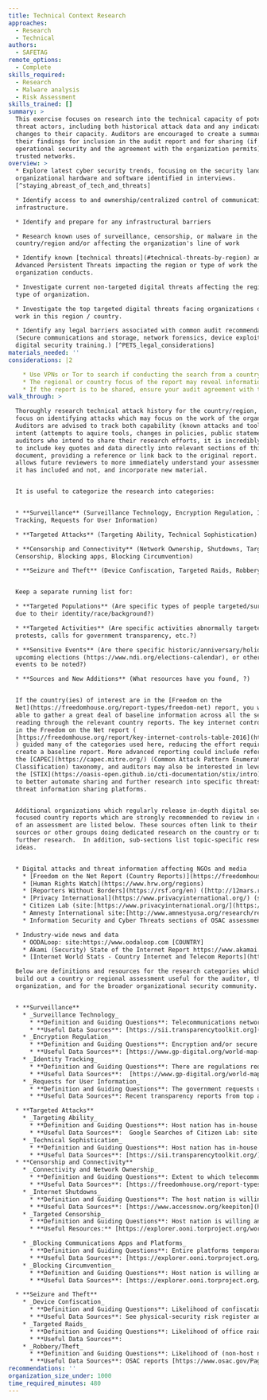```yaml
---
title: Technical Context Research
approaches:
  - Research
  - Technical
authors:
  - SAFETAG
remote_options:
  - Complete
skills_required:
  - Research
  - Malware analysis
  - Risk Assessment
skills_trained: []
summary: >
  This exercise focuses on research into the technical capacity of potential
  threat actors, including both historical attack data and any indicators of
  changes to their capacity. Auditors are encouraged to create a summary of
  their findings for inclusion in the audit report and for sharing (if
  operational security and the agreement with the organization permits) among
  trusted networks.
overview: >
  * Explore latest cyber security trends, focusing on the security landscape of
  organizational hardware and software identified in interviews.
  [^staying_abreast_of_tech_and_threats]

  * Identify access to and ownership/centralized control of communications
  infrastructure.

  * Identify and prepare for any infrastructural barriers

  * Research known uses of surveillance, censorship, or malware in the
  country/region and/or affecting the organization's line of work

  * Identify known [technical threats](#technical-threats-by-region) and
  Advanced Persistent Threats impacting the region or type of work the
  organization conducts.

  * Investigate current non-targeted digital threats affecting the region and/or
  type of organization.

  * Investigate the top targeted digital threats facing organizations doing this
  work in this region / country.

  * Identify any legal barriers associated with common audit recommendations
  (Secure communications and storage, network forensics, device exploitation,
  digital security training.) [^PETS_legal_considerations]
materials_needed: ''
considerations: |2

    * Use VPNs or Tor to search if conducting the search from a country that is highly competitive with the organization's country, or is known to surveil.
    * The regional or country focus of the report may reveal information about the acitivites of an auditor. If the report is to be shared, consider sharing in bulk or a significant time after any travel has been completed.
    * If the report is to be shared, ensure your audit agreement with the organization covers and restrictions for sharing.
walk_through: >

  Thoroughly research technical attack history for the country/region, with a
  focus on identifying attacks which may focus on the work of the organization.
  Auditors are advised to track both capability (known attacks and tools) and
  intent (attempts to aquire tools, changes in policies, public statements). For
  auditors who intend to share their research efforts, it is incredibly useful
  to include key quotes and data directly into relevant sections of this
  document, providing a reference or link back to the original report. This
  allows future reviewers to more immediately understand your assessment, what
  it has included and not, and incorporate new material.


  It is useful to categorize the research into categories:


  * **Surveillance** (Surveillance Technology, Encryption Regulation, Identity
  Tracking, Requests for User Information)

  * **Targeted Attacks** (Targeting Ability, Technical Sophistication)

  * **Censorship and Connectivity** (Network Ownership, Shutdowns, Targeted
  Censorship, Blocking apps, Blocking Circumvention)

  * **Seizure and Theft** (Device Confiscation, Targeted Raids, Robbery/Theft)


  Keep a separate running list for:

  * **Targeted Populations** (Are specific types of people targeted/surveilled
  due to their identity/race/background?)

  * **Targeted Activities** (Are specific activities abnormally targeted - e.g.
  protests, calls for government transparency, etc.?)

  * **Sensitive Events** (Are there specific historic/anniversary/holiday dates,
  upcoming elections (https://www.ndi.org/elections-calendar), or other known
  events to be noted?)

  * **Sources and New Additions** (What resources have you found, ?)


  If the country(ies) of interest are in the [Freedom on the
  Net](https://freedomhouse.org/report-types/freedom-net) report, you will be
  able to gather a great deal of baseline information across all the sections by
  reading through the relevant country reports. The key internet controls found
  in the Freedom on the Net report (
  [https://freedomhouse.org/report/key-internet-controls-table-2016](https://freedomhouse.org/report/key-internet-controls-table-2016)
  ) guided many of the categories used here, reducing the effort required to
  create a baseline report. More advanced reporting could include references to
  the [CAPEC](https://capec.mitre.org/) (Common Attack Pattern Enumeration and
  Classification) taxonomy, and auditors may also be interested in leveraging
  the [STIX](https://oasis-open.github.io/cti-documentation/stix/intro) standard
  to better automate sharing and further research into specific threats using
  threat information sharing platforms.


  Additional organizations which regularly release in-depth digital security
  focused country reports which are strongly recommended to review in creation
  of an assessment are listed below. These sources often link to their primary
  sources or other groups doing dedicated research on the country or topic for
  further research.  In addition, sub-sections list topic-specific research
  ideas.


  * Digital attacks and threat information affecting NGOs and media
    * [Freedom on the Net Report (Country Reports)](https://freedomhouse.org/report-types/freedom-net)
    * [Human Rights Watch](https://www.hrw.org/regions)
    * [Reporters Without Borders](https://rsf.org/en) ([http://12mars.rsf.org/2014-en](http://12mars.rsf.org/2014-en/)[ ](http://12mars.rsf.org/2014-en/)and [http://en.rsf.org/%5BFULL-COUNTRY-NAME%5D.html](http://en.rsf.org/%5BFULL-COUNTRY-NAME%5D.html))
    * [Privacy International](https://www.privacyinternational.org/) (site:[https://www.privacyinternational.org/](https://www.privacyinternational.org/) "[COUNTRY]" filetype:pdf)
    * Citizen Lab (site:[https://www.privacyinternational.org/](https://www.privacyinternational.org/) "[COUNTRY]")
    * Amnesty International site:[http://www.amnestyusa.org/research/reports/](http://www.amnestyusa.org/research/reports/) [TERM] [COUNTRY]
    * Information Security and Cyber Threats sections of OSAC assessments  [https://www.osac.gov/Pages/ContentReports.aspx?cid=3](https://www.osac.gov/Pages/ContentReports.aspx?cid=3)

  * Industry-wide news and data
    * OODALoop: site:https://www.oodaloop.com [COUNTRY]
    * Akami (Security) State of the Internet Report https://www.akamai.com/us/en/about/our-thinking/state-of-the-internet-report/global-state-of-the-internet-security-ddos-attack-reports.jsp
    * [Internet World Stats - Country Internet and Telecom Reports](http://www.internetworldstats.com/)

  Below are definitions and resources for the research categories which can help
  build out a country or regional assessment useful for the auditor, the
  organization, and for the broader organizational security community.


  * **Surveillance**
    * _Surveillance Technology_
      * **Definition and Guiding Questions**: Telecommunications network monitoring or surveillance technology in use. To what extent are providers of access to digital technologies required to aid the government in monitoring the communications of their users?
      * **Useful Data Sources**: [https://sii.transparencytoolkit.org](https://sii.transparencytoolkit.org) , Google Searches of Privacy international:   site:[https://www.privacyinternational.org/](https://www.privacyinternational.org/)  "[COUNTRY]" filetype:pdf, Google Searches of Citizen Lab: site:[https://citizenlab.org/](https://citizenlab.org/)  [TERM] [COUNTRY], Information Security and Cyber Threats sections of OSAC assessments
    * _Encryption Regulation_
      * **Definition and Guiding Questions**: Encryption and/or secure communications and anonymity is limited or banned via regulation. Are users prohibited from using encryption software to protect their communications? Are there laws restricting the use of encryption and other security tools, or requiring that the government be given access to encryption keys and algorithms?
      * **Useful Data Sources**: [https://www.gp-digital.org/world-map-of-encryption/](https://www.gp-digital.org/world-map-of-encryption/), [http://www.cryptolaw.org](http://www.cryptolaw.org) [https://github.com/digitalfreedom](https://github.com/digitalfreedom), [http://www.nationaldefensemagazine.org/archive/2013/August/pages/UseCautionWhenTravelingWithEncryptionSoftware.aspx](http://www.nationaldefensemagazine.org/archive/2013/August/pages/UseCautionWhenTravelingWithEncryptionSoftware.aspx) [http://www.infolawgroup.com/](http://www.infolawgroup.com/) , [https://mlat.info/](https://mlat.info/) , [http://www.itu.int/en/ITU-D/Cybersecurity/Pages/Country_Profiles.aspx](http://www.itu.int/en/ITU-D/Cybersecurity/Pages/Country_Profiles.aspx)
    * _Identity Tracking_
      * **Definition and Guiding Questions**: There are regulations requiring some form of identification  tracking  on telecommunication technology or online platforms, such as for purchase of a SIM card.  Are users able to post comments online or purchase mobile phones anonymously or does the government require that they use their real names or register with the government? Are website owners, bloggers, or users in general required to register with the government?
      * **Useful Data Sources**:  [https://www.gp-digital.org/world-map-of-encryption/](https://www.gp-digital.org/world-map-of-encryption/), [http://www.cryptolaw.org](http://www.cryptolaw.org) [https://github.com/digitalfreedom](https://github.com/digitalfreedom), [http://www.itu.int/en/ITU-D/Cybersecurity/Pages/Country_Profiles.aspx](http://www.itu.int/en/ITU-D/Cybersecurity/Pages/Country_Profiles.aspx)
    * _Requests for User Information_
      * **Definition and Guiding Questions**: The government requests user data from internet intermediaries like ISP’s, social media, and online services.
      * **Useful Data Sources**: Recent transparency reports from top and/or locally relevant service providers; see the following for listings: [https://www.accessnow.org/transparency-reporting-index/](https://www.accessnow.org/transparency-reporting-index/) , [http://thememoryhole2.org/blog/transparency-reports](http://thememoryhole2.org/blog/transparency-reports) , [http://jameslosey.com/post/114045240881/who-publishes-transparency-reports-a-list-of-the](http://jameslosey.com/post/114045240881/who-publishes-transparency-reports-a-list-of-the)

  * **Targeted Attacks**
    * _Targeting Ability_
      * **Definition and Guiding Questions**: Host nation has in-house or commercially sourced capability to leverage the information from social media monitoring, arrests, or existing targeted attacks in conducting additional attacks such as phishing, pharming, or spear-phishing.
      * **Useful Data Sources**:  Google Searches of Citizen Lab: site:[https://citizenlab.org/](https://citizenlab.org/)  [TERM] [COUNTRY], [https://targetedthreats.net/media/2-Extended%20Analysis-Full.pdf#page=23](https://targetedthreats.net/media/2-Extended%20Analysis-Full.pdf#page=23) , [http://www.itu.int/en/ITU-D/Cybersecurity/Pages/Country_Profiles.aspx](http://www.itu.int/en/ITU-D/Cybersecurity/Pages/Country_Profiles.aspx)  , [http://www.kroll.com/en-us/intelligence-center/reports/global-fraud-report, ](http://www.kroll.com/en-us/intelligence-center/reports/global-fraud-report)[Symantec](http://www.kroll.com/en-us/intelligence-center/reports/global-fraud-report)[ https://www.symantec.com/security-center/threat-report , https://www.symantec.com/security_response/publications/monthlythreatreport.jsp , https://www.symantec.com/connect/blogs ](http://www.kroll.com/en-us/intelligence-center/reports/global-fraud-report), [Awesome Threat Intel](https://github.com/hslatman/awesome-threat-intelligence)
    * _Technical Sophistication_
      * **Definition and Guiding Questions**: Host nation has in-house or commercially sourced capability to maintain persistent access to targets over time and across platforms.
      * **Useful Data Sources**: [https://sii.transparencytoolkit.org/](https://sii.transparencytoolkit.org/) , APT Groups and Operations sheet (includes targets): [https://docs.google.com/spreadsheets/d/1H9_xaxQHpWaa4O_Son4Gx0YOIzlcBWMsdvePFX68EKU/edit#gid=1864660085](https://docs.google.com/spreadsheets/d/1H9_xaxQHpWaa4O_Son4Gx0YOIzlcBWMsdvePFX68EKU/edit#gid=1864660085) , Google Searches of Citizen Lab: site:[https://citizenlab.org/](https://citizenlab.org/)  [TERM] [COUNTRY],
  * **Censorship and Connectivity**
    * _Connectivity and Network Ownership_
      * **Definition and Guiding Questions**: Extent to which telecommunications networks and internet service providers are state owned or operated.
      * **Useful Data Sources**: [https://freedomhouse.org/report-types/freedom-net](https://freedomhouse.org/report-types/freedom-net) ,  [http://www.itu.int/en/ITU-D/Statistics/Pages/stat/default.aspx](http://www.itu.int/en/ITU-D/Statistics/Pages/stat/default.aspx) , ASNs: [https://ipinfo.io/countries](https://ipinfo.io/countries) , DYN Research Reports site:[http://research.dyn.com](http://research.dyn.com) [COUNTRY], Akami State of the Internet Report [https://www.akamai.com/us/en/our-thinking/state-of-the-internet-report/index.jsp](https://www.akamai.com/us/en/our-thinking/state-of-the-internet-report/index.jsp) , ITU Statistics [http://www.itu.int/en/ITU-D/Statistics/Pages/default.aspx](http://www.itu.int/en/ITU-D/Statistics/Pages/default.aspx) , Internet World Stats [http://www.internetworldstats.com/](http://www.internetworldstats.com/)
    * _Internet Shutdowns_
      * **Definition and Guiding Questions**: The host nation is willing and able to obstruct access to the global Internet or mobile networks either in a specific region or nationwide
      * **Useful Data Sources**: [https://www.accessnow.org/keepiton](https://www.accessnow.org/keepiton)
    * _Targeted Censorship_
      * **Definition and Guiding Questions**: Host nation is willing and able to use targeted censorship approaches (including DDoS) against specific websites. To what extent does the state employ legal, administrative, or other means to force deletion of particular content, including requiring private access providers to do so? To what extent does the state or other actors block or filter specific internet and other ICT content, particularly on political and social issues e.g. distributed denial of service attacks (DDoS) attacks,  content removal requests, and legal take-downs
      * **Useful Resources:** [https://explorer.ooni.torproject.org/world/](https://explorer.ooni.torproject.org/world/) , [https://www.herdict.org/explore/indepth](https://www.herdict.org/explore/indepth) , [https://www.qurium.org/alerts/](https://www.qurium.org/alerts/) , [https://equalit.ie/category/deflect-labs/](https://equalit.ie/category/deflect-labs/) , DYN Research Reports site:[http://research.dyn.com](http://research.dyn.com)   [COUNTRY], Internet Monitor [https://cyber.law.harvard.edu/research/internetmonitor](https://cyber.law.harvard.edu/research/internetmonitor)

    * _Blocking Communications Apps and Platforms_
      * **Definition and Guiding Questions**: Entire platforms temporarily or permanently blocked to prevent communication and information sharing.
      * **Useful Data Sources**: [https://explorer.ooni.torproject.org/world/](https://explorer.ooni.torproject.org/world/), [Herdict](https://www.herdict.org/), [GreatFire (for China)](https://en.greatfire.org/analyzer)
    * _Blocking Circumvention_
      * **Definition and Guiding Questions**: Host nation is willing and able to disable the use of circumvention or secure communications technology.
      * **Useful Data Sources**: [https://explorer.ooni.torproject.org/world/](https://explorer.ooni.torproject.org/world/)

  * **Seizure and Theft**
    * _Device Confiscation_
      * **Definition and Guiding Questions**: Likelihood of confiscation of user devices when interacting with security forces. E.g. When crossing borders, at internal checkpoints, or during detainment or arrest. See themes for "targeted individuals"
      * **Useful Data Sources**: See physical-security risk register and for information around border crossings.
    * _Targeted Raids_
      * **Definition and Guiding Questions**: Likelihood of office raid and seizure of equipment by host nation. See project information for modifiers around "unwelcome themes," “environmental factors,” and “office being built / existing” as well as physical security risk register for risk of sanctioned office raids.
      * **Useful Data Sources**:
    * _Robbery/Theft_
      * **Definition and Guiding Questions**: Likelihood of (non-host nation) theft of user or office devices
      * **Useful Data Sources**: OSAC reports [https://www.osac.gov/Pages/ContentReports.aspx?cid=2](https://www.osac.gov/Pages/ContentReports.aspx?cid=2) , Pinkerton Risk Index [https://www.pinkerton.com/risk-index/](https://www.pinkerton.com/risk-index/) ,
recommendations: ''
organization_size_under: 1000
time_required_minutes: 480
---
```


